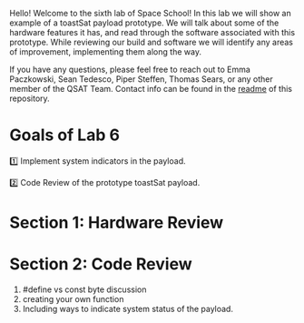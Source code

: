 Hello! Welcome to the sixth lab of Space School! In this lab we will show an example of a toastSat payload prototype. We will talk about some of the hardware features it has, and read through the software associated with this prototype. While reviewing our build and software we will identify any areas of improvement, implementing them along the way. 

If you have any questions, please feel free to reach out to Emma Paczkowski, Sean Tedesco, Piper Steffen, Thomas Sears, or any other member of the QSAT Team. Contact info can be found in the [readme](https://github.com/queens-satellite-team/Space-School) of this repository. 

# Goals of Lab 6 

1️⃣ Implement system indicators in the payload. 

2️⃣ Code Review of the prototype toastSat payload. 

# Section 1: Hardware Review



# Section 2: Code Review 
1. #define vs const byte discussion
2. creating your own function
3. Including ways to indicate system status of the payload. 



